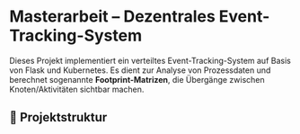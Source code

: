 # Masterarbeit – Dezentrales Event-Tracking-System

Dieses Projekt implementiert ein verteiltes Event-Tracking-System auf Basis von Flask und Kubernetes. Es dient zur Analyse von Prozessdaten und berechnet sogenannte **Footprint-Matrizen**, die Übergänge zwischen Knoten/Aktivitäten sichtbar machen.

## 🔧 Projektstruktur
